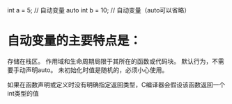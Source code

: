int a = 5;        // 自动变量
    auto int b = 10;  // 自动变量（auto可以省略）

# 自动变量的主要特点是：
存储在栈区。
作用域和生命周期局限于其所在的函数或代码块。
默认行为，不需要手动声明auto。
未初始化时值是随机的，必须小心使用。

如果在函数声明或定义时没有明确指定返回类型，C编译器会假设该函数返回一个int类型的值